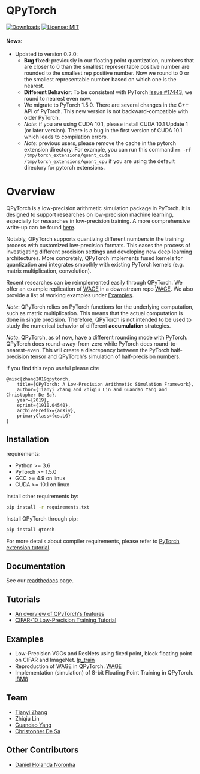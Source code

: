 # QPyTorch
[![Downloads](https://pepy.tech/badge/qtorch)](https://pepy.tech/project/qtorch) [![License: MIT](https://img.shields.io/badge/License-MIT-yellow.svg)](https://opensource.org/licenses/MIT)

#### News:
- Updated to version 0.2.0:
  - **Bug fixed**: previously in our floating point quantization, numbers that are closer to 0 than the smallest 
  representable positive number are rounded to the smallest rep positive number. Now we round to 0 or the smallest 
  representable number based on which one is the nearest.
  - **Different Behavior**: To be consistent with PyTorch [Issue #17443](https://github.com/pytorch/pytorch/pull/17443),
  we round to nearest even now.
  - We migrate to PyTorch 1.5.0. There are several changes in the C++ API of PyTorch. 
  This new version is not backward-compatible with older PyTorch. 
  - *Note*: if you are using CUDA 10.1, please install CUDA 10.1 Update 1 (or later version). There is a bug in 
  the first version of CUDA 10.1 which leads to compilation errors.
  - *Note*: previous users, please remove the cache in the pytorch extension directory. 
  For example, you can run this command `rm -rf /tmp/torch_extensions/quant_cuda /tmp/torch_extensions/quant_cpu` if 
  you are using the default directory for pytorch extensions.

# Overview
QPyTorch is a low-precision arithmetic simulation package in
PyTorch. It is designed to support researches on low-precision machine
learning, especially for researches in low-precision training. 
A more comprehensive write-up can be found [here](https://arxiv.org/abs/1910.04540).

Notably, QPyTorch supports quantizing different numbers in the training process
with customized low-precision formats. This eases the process of investigating
different precision settings and developing new deep learning architectures. More
concretely, QPyTorch implements fused kernels for quantization and integrates
smoothly with existing PyTorch kernels (e.g. matrix multiplication, convolution). 

Recent researches can be reimplemented easily through QPyTorch. We offer an
example replication of [WAGE](https://arxiv.org/abs/1802.04680) in a downstream
repo [WAGE](https://github.com/Tiiiger/QPyTorch/blob/master/examples/WAGE). We also provide a list
of working examples under [Examples](#examples).

*Note*: QPyTorch relies on PyTorch functions for the underlying computation,
such as matrix multiplication. This means that the actual computation is done in
single precision. Therefore, QPyTorch is not intended to be used to study the
numerical behavior of different **accumulation** strategies.

*Note*: QPyTorch, as of now, have a different rounding mode with PyTorch. QPyTorch does round-away-from-zero while
PyTorch does round-to-nearest-even. This will create a discrepancy between the PyTorch half-precision tensor 
and QPyTorch's simulation of half-precision numbers.

if you find this repo useful please cite
```
@misc{zhang2019qpytorch,
    title={QPyTorch: A Low-Precision Arithmetic Simulation Framework},
    author={Tianyi Zhang and Zhiqiu Lin and Guandao Yang and Christopher De Sa},
    year={2019},
    eprint={1910.04540},
    archivePrefix={arXiv},
    primaryClass={cs.LG}
}
```

## Installation

requirements:

- Python >= 3.6
- PyTorch >= 1.5.0
- GCC >= 4.9 on linux
- CUDA >= 10.1 on linux

Install other requirements by:
```bash
pip install -r requirements.txt
```

Install QPyTorch through pip:
```bash
pip install qtorch
```

For more details about compiler requirements, 
please refer to [PyTorch extension tutorial](https://pytorch.org/tutorials/advanced/cpp_extension.html).

## Documentation
See our [readthedocs](https://qpytorch.readthedocs.io/en/latest/) page.

## Tutorials
- [An overview of QPyTorch's features](https://github.com/Tiiiger/QPyTorch/blob/master/examples/tutorial/Functionality_Overview.ipynb)
- [CIFAR-10 Low-Precision Training Tutorial](https://github.com/Tiiiger/QPyTorch/blob/master/examples/tutorial/CIFAR10_Low_Precision_Training_Example.ipynb)

## Examples
- Low-Precision VGGs and ResNets using fixed point, block floating point on CIFAR and ImageNet. [lp_train](https://github.com/Tiiiger/QPyTorch/blob/master/examples/lp_train)
- Reproduction of WAGE in QPyTorch. [WAGE](https://github.com/Tiiiger/QPyTorch/blob/master/examples/WAGE)
- Implementation (simulation) of 8-bit Floating Point Training in QPyTorch. [IBM8](https://github.com/Tiiiger/QPyTorch/blob/master/examples/IBM8)

## Team
* [Tianyi Zhang](https://scholar.google.com/citations?user=OI0HSa0AAAAJ&hl=en)
* Zhiqiu Lin
* [Guandao Yang](http://www.guandaoyang.com/)
* [Christopher De Sa](http://www.cs.cornell.edu/~cdesa/)

## Other Contributors
* [Daniel Holanda Noronha](https://www.linkedin.com/in/danielholandanoronha/)

